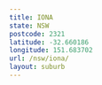 ```yaml
---
title: IONA
state: NSW
postcode: 2321
latitude: -32.660186
longitude: 151.683702
url: /nsw/iona/
layout: suburb
---
```

